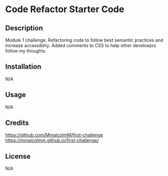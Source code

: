 # Code Refactor Starter Code

## Description 
Module 1 challenge. Refactoring code to follow best semantic practices and increase accessiblity. Added comments to CSS to help other develoeprs follow my thoughts. 

## Installation
N/A

## Usage
N/A

## Credits

https://github.com/MmalcolmM/first-challenge
https://mmalcolmm.github.io/first-challenge/

## License

N/A
